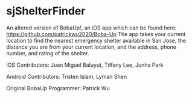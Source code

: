 # sjShelterFinder
An altered version of BobaUp!, an iOS app which can be found here: https://github.com/patrickwu2020/Boba-Up
The app takes your current location to find the nearest emergency shelter available in San Jose, the distance you are from your current location, and the address, phone number, and rating of the shelter.

iOS Contributors: Juan Miguel Baluyut, Tiffany Lee, Junha Park

Android Contributors: Tristen Islam, Lyman Shen

Original BobaUp Programmer: Patrick Wu
